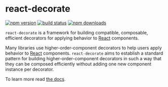 # react-decorate

[![npm version](https://img.shields.io/npm/v/react-decorate.svg?style=flat-square)](https://www.npmjs.com/package/react-decorate)
[![build status](https://img.shields.io/travis/HubSpot/react-decorate/master.svg?style=flat-square)](https://travis-ci.org/HubSpot/react-decorate)
[![npm downloads](https://img.shields.io/npm/dm/react-decorate.svg?style=flat-square)](https://www.npmjs.com/package/react-decorate)

`react-decorate` is a framework for building compatible, composable, efficient decorators for applying behavior to [React](http://facebook.github.io/react/) components.

Many libraries use higher-order-component decorators to help users apply behavior to [React](http://facebook.github.io/react/) components.
`react-decorate` aims to establish a standard pattern for building higher-order-component decorators in such a way that they can be composed efficiently without adding one new component instance per decorator.

To learn more read [the docs](http://github.hubspot.com/react-decorate/).
